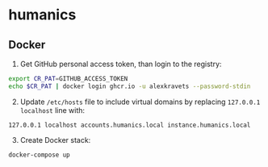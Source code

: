 # humanics

## Docker

1. Get GitHub personal access token, than login to the registry:

  ```sh
  export CR_PAT=GITHUB_ACCESS_TOKEN
  echo $CR_PAT | docker login ghcr.io -u alexkravets --password-stdin
  ```

2. Update `/etc/hosts` file to include virtual domains by replacing
`127.0.0.1 localhost` line with:

  ```
  127.0.0.1 localhost accounts.humanics.local instance.humanics.local
  ```

3. Create Docker stack:

```sh
docker-compose up
```
